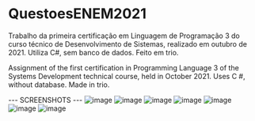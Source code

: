 # QuestoesENEM2021
Trabalho da primeira certificação em Linguagem de Programação 3 do curso técnico de Desenvolvimento de Sistemas, realizado em outubro de 2021. Utiliza C#, sem banco de dados. Feito em trio.


Assignment of the first certification in Programming Language 3 of the Systems Development technical course, held in October 2021. Uses C #, without database. Made in trio.

--- SCREENSHOTS ---
![image](https://user-images.githubusercontent.com/93265472/139108048-a30475d6-6086-4e7d-8b7f-01fff32b0197.png)
![image](https://user-images.githubusercontent.com/93265472/139108429-d001583b-5fe4-487a-be55-bd0ffffb4ab2.png)
![image](https://user-images.githubusercontent.com/93265472/139108555-539afc0e-fab1-4107-b993-fa3078a8f0ee.png)
![image](https://user-images.githubusercontent.com/93265472/139108635-b05a04d5-f38b-4199-9f76-53f2e133f499.png)
![image](https://user-images.githubusercontent.com/93265472/139108737-eb3c8921-fc3b-433b-83af-abc2a6ccf29b.png)
![image](https://user-images.githubusercontent.com/93265472/139108842-3db92f7d-03b4-4426-8004-4e6f916e342a.png)
![image](https://user-images.githubusercontent.com/93265472/139108918-18abd994-6b07-4d9f-af42-a57b90fd430c.png)
